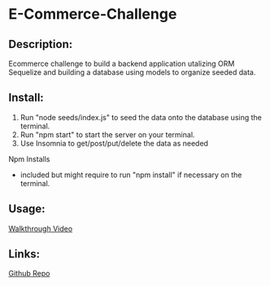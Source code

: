 # E-Commerce-Challenge

## Description:
Ecommerce challenge to build a backend application utalizing ORM Sequelize and building a database using models to organize seeded data.

## Install:
1. Run "node seeds/index.js" to seed the data onto the database using the terminal.
2. Run "npm start" to start the server on your terminal.
3. Use Insomnia to get/post/put/delete the data as needed

Npm Installs
- included but might require to run "npm install" if necessary on the terminal. 

## Usage:
[Walkthrough Video]()



## Links:
[Github Repo](https://github.com/jon-dev092/E-Commerce-Challenge)

